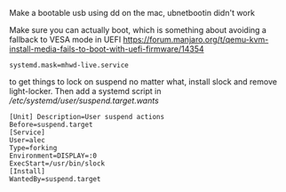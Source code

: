 Make a bootable usb using dd on the mac, ubnetbootin didn't work

Make sure you can actually boot, which is something about avoiding a fallback to VESA mode in UEFI
https://forum.manjaro.org/t/qemu-kvm-install-media-fails-to-boot-with-uefi-firmware/14354
```
systemd.mask=mhwd-live.service
```

to get things to lock on suspend no matter what, install slock and remove light-locker.
Then add a systemd script in */etc/systemd/user/suspend.target.wants*

```
[Unit] Description=User suspend actions
Before=suspend.target
[Service]
User=alec
Type=forking
Environment=DISPLAY=:0
ExecStart=/usr/bin/slock
[Install]
WantedBy=suspend.target
```

